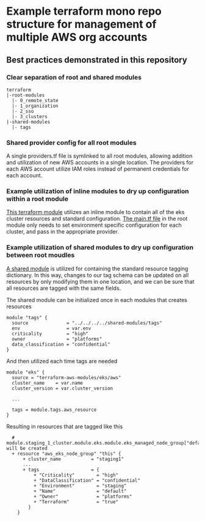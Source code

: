 # Example terraform mono repo structure for management of multiple AWS org accounts

## Best practices demonstrated in this repository 
### Clear separation of root and shared modules
```
terraform
|-root-modules
  |- 0_remote_state
  |- 1_organization
  |- 2_sso
  |- 3_clusters
|-shared-modules
  |- tags
```

### Shared provider config for all root modules
A single providers.tf file is symlinked to all root modules, allowing addition and utilization of new AWS accounts in a single location.
The providers for each AWS account utilize IAM roles instead of permanent credentials for each account.

### Example utilization of inline modules to dry up configuration within a root module
[This terraform module](terraform/root-modules/3_clusters/) utilizes an inline module to contain all of the eks cluster resources and standard configuration. 
[The main.tf file](terraform/root-modules/3_clusters/main.tf) in the root module only needs to set environment specific configuration for each cluster, and pass in the appropriate provider. 

### Example utilization of shared modules to dry up configuration between root moudles
[A shared module](terraform/shared-modules/tags/main.tf) is utilized for containing the standard resource tagging dictionary. In this way, changes to our tag schema can be updated on all resources by only modifying them in one location, and we can be sure that all resources are tagged with the same fields.

The shared module can be initialized once in each modules that creates resources
```
module "tags" {
  source              = "../../../../shared-modules/tags"
  env                 = var.env
  criticality         = "high"
  owner               = "platforms"
  data_classification = "confidential"
}
```

And then utilized each time tags are needed
```
module "eks" {
  source = "terraform-aws-modules/eks/aws"
  cluster_name    = var.name
  cluster_version = var.cluster_version

  ...

  tags = module.tags.aws_resource
}

```

Resulting in resources that are tagged like this
```
  # module.staging_1_cluster.module.eks.module.eks_managed_node_group["default"].aws_eks_node_group.this[0] will be created
  + resource "aws_eks_node_group" "this" {
      + cluster_name           = "staging1"
      ...
      + tags                   = {
          + "Criticality"        = "high"
          + "DataClassification" = "confidential"
          + "Environment"        = "staging"
          + "Name"               = "default"
          + "Owner"              = "platforms"
          + "Terraform"          = "true"
        }
    }
```

